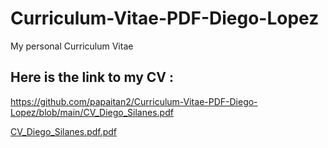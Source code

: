 # Curriculum-Vitae-PDF-Diego-Lopez
My personal Curriculum Vitae
## Here is the link to my CV :
https://github.com/papaitan2/Curriculum-Vitae-PDF-Diego-Lopez/blob/main/CV_Diego_Silanes.pdf


[CV_Diego_Silanes.pdf.pdf](https://github.com/user-attachments/files/17232815/CV_Diego_Silanes.pdf.pdf)
